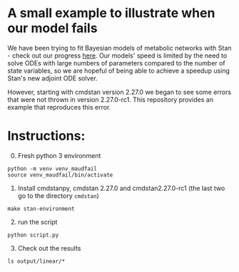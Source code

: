 # A small example to illustrate when our model fails

We have been trying to fit Bayesian models of metabolic networks with Stan -
check out our progress [here](https://github.com/biosustain/Maud). Our models'
speed is limited by the need to solve ODEs with large numbers of parameters
compared to the number of state variables, so we are hopeful of being able to
achieve a speedup using Stan's new adjoint ODE solver.

However, starting with cmdstan version 2.27.0 we began to see some errors that
were not thrown in version 2.27.0-rc1. This repository provides an example that
reproduces this error.

# Instructions:

0. Fresh python 3 environment
```
python -m venv venv_maudfail
source venv_maudfail/bin/activate
```
1. Install cmdstanpy, cmdstan 2.27.0 and cmdstan2.27.0-rc1 (the last two go to the directory `cmdstan`)
```shell
make stan-environment
```
2. run the script
```shell
python script.py
```
3. Check out the results
```shell
ls output/linear/*
```
